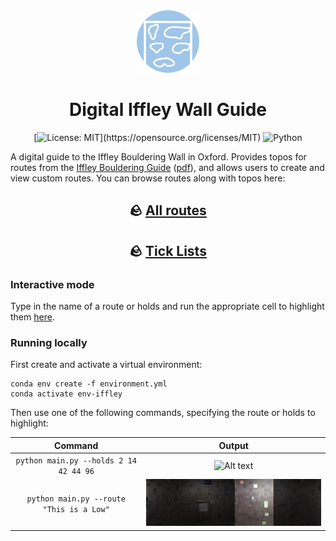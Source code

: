<div align="center">

<img src=".assets/img/icon.svg" width="100">

# Digital Iffley Wall Guide

[![License: MIT](https://img.shields.io/badge/License-MIT-yellow.svg?)](https://opensource.org/licenses/MIT) ![Python](https://img.shields.io/badge/python-3670A0?logo=python&logoColor=ffdd54)

</div>

A digital guide to the Iffley Bouldering Wall in Oxford. Provides topos for routes from the [Iffley Bouldering Guide](https://www.oxfordalpineclub.uk/shop.php#!/Iffley-10-The-Iffley-Bouldering-Guide/p/59136024/category=10367386) ([pdf](.assets/Iffley%20Bouldering%20Guidebook.pdf?raw=true)), and allows users to create and view custom routes. You can browse routes along with topos here:

<div align="center">

## 🪨 [All routes](static/topos.md)

## 🪨 [Tick Lists](static/ticklists.md)

</div>

### Interactive mode

Type in the name of a route or holds and run the appropriate cell to highlight them [here](https://colab.research.google.com/github/iacobo/iffley-wall-app/blob/main/notebook.ipynb).

### Running locally

First create and activate a virtual environment:

```shell
conda env create -f environment.yml
conda activate env-iffley
```

Then use one of the following commands, specifying the route or holds to highlight:

⠀⠀⠀⠀⠀Command⠀⠀⠀⠀⠀| Output
:--------:|:-------:
`python main.py --holds 2 14 42 44 96` | ![Alt text](.assets/img/examples/holds.png?raw=true "Holds")
`python main.py --route "This is a Low"` | ![Alt text](.assets/img/routes/thisisalow.png?raw=true "This is a Low")
